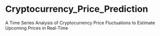 # Cryptocurrency_Price_Prediction
A Time Series Analysis of Cryptocurrency Price Fluctuations to Estimate Upcoming Prices in Real-Time
